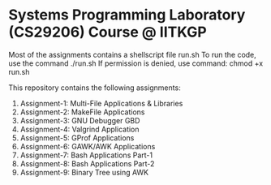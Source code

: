 Systems Programming Laboratory (CS29206) Course @ IITKGP
========================================================
Most of the assignments contains a shellscript file run.sh
To run the code, use the command ./run.sh
If permission is denied, use command: chmod +x run.sh

This repository contains the following assignments:

1) Assignment-1: Multi-File Applications & Libraries  
2) Assignment-2: MakeFile Applications  
3) Assignment-3: GNU Debugger GBD  
4) Assignment-4: Valgrind Application  
5) Assignment-5: GProf Applications  
6) Assignment-6: GAWK/AWK Applications  
7) Assignment-7: Bash Applications Part-1  
8) Assignment-8: Bash Applications Part-2  
9) Assignment-9: Binary Tree using AWK
